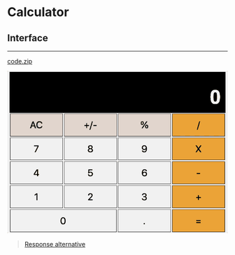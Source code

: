 # Calculator

## Interface
---

[code.zip](code.zip)

![](assets/layout.gif)

> [Response alternative](code-response/)
